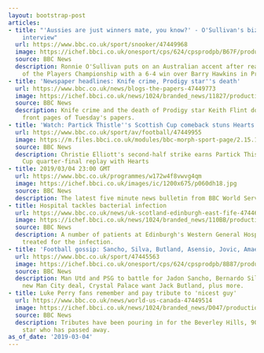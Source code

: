 ```yaml
---
layout: bootstrap-post
articles:
- title: "'Aussies are just winners mate, you know?' - O'Sullivan's bizarre Australian
    interview"
  url: https://www.bbc.co.uk/sport/snooker/47449968
  image: https://ichef.bbci.co.uk/onesport/cps/624/cpsprodpb/B67F/production/_105891764_o'sullivan_getty.jpg
  source: BBC News
  description: Ronnie O'Sullivan puts on an Australian accent after reaching the quarter-finals
    of the Players Championship with a 6-4 win over Barry Hawkins in Preston.
- title: 'Newspaper headlines: Knife crime, Prodigy star''s death'
  url: https://www.bbc.co.uk/news/blogs-the-papers-47449773
  image: https://ichef.bbci.co.uk/news/1024/branded_news/11827/production/_105891717_times.jpg
  source: BBC News
  description: Knife crime and the death of Prodigy star Keith Flint dominate the
    front pages of Tuesday's papers.
- title: 'Watch: Partick Thistle''s Scottish Cup comeback stuns Hearts'
  url: https://www.bbc.co.uk/sport/av/football/47449955
  image: https://m.files.bbci.co.uk/modules/bbc-morph-sport-page/2.15.12/images/bbc-sport-logo.png
  source: BBC News
  description: Christie Elliott's second-half strike earns Partick Thistle a Scottish
    Cup quarter-final replay with Hearts
- title: 2019/03/04 23:00 GMT
  url: https://www.bbc.co.uk/programmes/w172w4f8vwvg4qm
  image: https://ichef.bbci.co.uk/images/ic/1200x675/p060dh18.jpg
  source: BBC News
  description: The latest five minute news bulletin from BBC World Service.
- title: Hospital tackles bacterial infection
  url: https://www.bbc.co.uk/news/uk-scotland-edinburgh-east-fife-47446812
  image: https://ichef.bbci.co.uk/news/1024/branded_news/110BB/production/_105891896_mediaitem105890855.jpg
  source: BBC News
  description: A number of patients at Edinburgh's Western General Hospital are being
    treated for the infection.
- title: 'Football gossip: Sancho, Silva, Butland, Asensio, Jovic, Amaechi, Under'
  url: https://www.bbc.co.uk/sport/47445563
  image: https://ichef.bbci.co.uk/onesport/cps/624/cpsprodpb/8B87/production/_105891753_sancho_getty.jpg
  source: BBC News
  description: Man Utd and PSG to battle for Jadon Sancho, Bernardo Silva set for
    new Man City deal, Crystal Palace want Jack Butland, plus more.
- title: Luke Perry fans remember and pay tribute to 'nicest guy'
  url: https://www.bbc.co.uk/news/world-us-canada-47449514
  image: https://ichef.bbci.co.uk/news/1024/branded_news/D047/production/_105891335_gettyimages-1047740900.jpg
  source: BBC News
  description: Tributes have been pouring in for the Beverley Hills, 90210 and Riverdale
    star who has passed away.
as_of_date: '2019-03-04'
---
```


